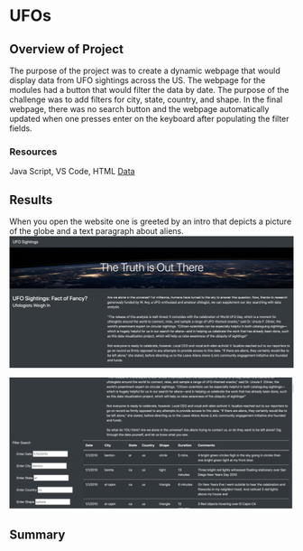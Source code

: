 # UFOs
## Overview of Project
The purpose of the project was to create a dynamic webpage that would display data from UFO sightings across the US. The webpage for the modules had a button that would filter the data by date. The purpose of the challenge was to add filters for city, state, country, and shape. In the final webpage, there was no search button and the webpage automatically updated when one presses enter on the keyboard after populating the filter fields.
### Resources
Java Script, VS Code, HTML
[Data](https://github.com/jackogross123/UFOs/blob/main/static/js/data.js)

## Results
When you open the website one is greeted by an intro that depicts a picture of the globe and a text paragraph about aliens. 
![image_1](https://github.com/jackogross123/UFOs/blob/main/static/images/web_page1.png)

![image_2](https://github.com/jackogross123/UFOs/blob/main/static/images/web_page2.png)
## Summary
